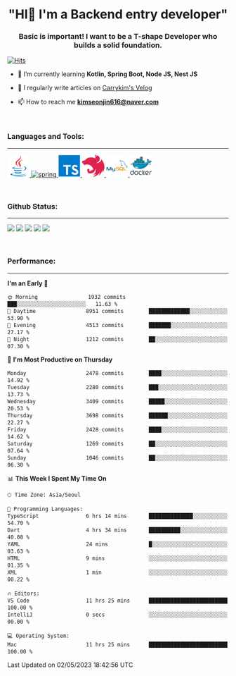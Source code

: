 <h1 align="center">"HI👋 I'm a Backend entry developer" </h1>
<h3 align="center">Basic is important! I want to be a T-shape Developer who builds a solid foundation.</h3>

[![Hits](https://hits.seeyoufarm.com/api/count/incr/badge.svg?url=https%3A%2F%2Fgithub.com%2Fgimseonjin&count_bg=%2318BFE5&title_bg=%23555555&icon=ko-fi.svg&icon_color=%23E7E7E7&title=hits&edge_flat=false)](https://hits.seeyoufarm.com)

- 🌱 I’m currently learning **Kotlin, Spring Boot, Node JS, Nest JS**

- 📝 I regularly write articles on [Carrykim's Velog](https://velog.io/@carrykim)

- 📫 How to reach me **kimseonjin616@naver.com**

<br/>

<h3 align="left">Languages and Tools:</h3>

***

<p align="left"> 
 <a href="https://www.java.com" target="_blank" rel="noreferrer"> <img src="https://raw.githubusercontent.com/devicons/devicon/master/icons/java/java-original.svg" alt="java" width="10%" height="10%"/> </a>
 <a href="https://spring.io/" target="_blank" rel="noreferrer"> <img src="https://www.vectorlogo.zone/logos/springio/springio-icon.svg" alt="spring" width="10%" height="10%"/> </a>
  <a href="https://www.typescriptlang.org/" target="_blank" rel="noreferrer"> <img src="https://raw.githubusercontent.com/devicons/devicon/master/icons/typescript/typescript-original.svg" alt="typescript" width="10%" height="10%"/> </a>
<a href="https://nestjs.com/" target="_blank" rel="noreferrer"> <img src="https://raw.githubusercontent.com/devicons/devicon/master/icons/nestjs/nestjs-plain.svg" alt="nestjs" width="10%" height="10%"/> </a> 
<a href="https://www.mysql.com/" target="_blank" rel="noreferrer"> <img src="https://raw.githubusercontent.com/devicons/devicon/master/icons/mysql/mysql-original-wordmark.svg" alt="mysql" width="10%" height="10%"/>  </a>
 <a href="https://www.docker.com/" target="_blank" rel="noreferrer"> <img src="https://raw.githubusercontent.com/devicons/devicon/master/icons/docker/docker-original-wordmark.svg" alt="docker" width="10%" height="10%"/> </a>
 </p>
</p>

<br/>

<h3 align="left">Github Status:</h3>

***

![](http://github-profile-summary-cards.vercel.app/api/cards/profile-details?username=gimseonjin&theme=nord_bright)
![](http://github-profile-summary-cards.vercel.app/api/cards/repos-per-language?username=gimseonjin&theme=nord_bright)
![](http://github-profile-summary-cards.vercel.app/api/cards/most-commit-language?username=gimseonjin&theme=nord_bright)
![](http://github-profile-summary-cards.vercel.app/api/cards/stats?username=gimseonjin&theme=nord_bright)
![](http://github-profile-summary-cards.vercel.app/api/cards/productive-time?username=gimseonjin&theme=nord_bright&utcOffset=8)


<br/>

<h3 align="left">Performance:</h3>

***

<!--START_SECTION:waka-->
**I'm an Early 🐤** 

```text
🌞 Morning                1932 commits        ███░░░░░░░░░░░░░░░░░░░░░░   11.63 % 
🌆 Daytime                8951 commits        █████████████░░░░░░░░░░░░   53.90 % 
🌃 Evening                4513 commits        ███████░░░░░░░░░░░░░░░░░░   27.17 % 
🌙 Night                  1212 commits        ██░░░░░░░░░░░░░░░░░░░░░░░   07.30 % 
```
📅 **I'm Most Productive on Thursday** 

```text
Monday                   2478 commits        ████░░░░░░░░░░░░░░░░░░░░░   14.92 % 
Tuesday                  2280 commits        ███░░░░░░░░░░░░░░░░░░░░░░   13.73 % 
Wednesday                3409 commits        █████░░░░░░░░░░░░░░░░░░░░   20.53 % 
Thursday                 3698 commits        ██████░░░░░░░░░░░░░░░░░░░   22.27 % 
Friday                   2428 commits        ████░░░░░░░░░░░░░░░░░░░░░   14.62 % 
Saturday                 1269 commits        ██░░░░░░░░░░░░░░░░░░░░░░░   07.64 % 
Sunday                   1046 commits        ██░░░░░░░░░░░░░░░░░░░░░░░   06.30 % 
```


📊 **This Week I Spent My Time On** 

```text
🕑︎ Time Zone: Asia/Seoul

💬 Programming Languages: 
TypeScript               6 hrs 14 mins       ██████████████░░░░░░░░░░░   54.70 % 
Dart                     4 hrs 34 mins       ██████████░░░░░░░░░░░░░░░   40.08 % 
YAML                     24 mins             █░░░░░░░░░░░░░░░░░░░░░░░░   03.63 % 
HTML                     9 mins              ░░░░░░░░░░░░░░░░░░░░░░░░░   01.35 % 
XML                      1 min               ░░░░░░░░░░░░░░░░░░░░░░░░░   00.22 % 

🔥 Editors: 
VS Code                  11 hrs 25 mins      █████████████████████████   100.00 % 
IntelliJ                 0 secs              ░░░░░░░░░░░░░░░░░░░░░░░░░   00.00 % 

💻 Operating System: 
Mac                      11 hrs 25 mins      █████████████████████████   100.00 % 
```


 Last Updated on 02/05/2023 18:42:56 UTC
<!--END_SECTION:waka-->

<div align="center">
  
